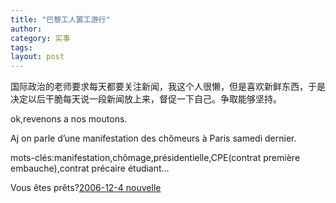 ```yaml
---
title: "巴黎工人罢工游行"
author:
category: 实事
tags: 
layout: post
---
```

国际政治的老师要求每天都要关注新闻，我这个人很懒，但是喜欢新鲜东西，于是决定以后干脆每天说一段新闻放上来，督促一下自己。争取能够坚持。

ok,revenons a nos moutons.

Aj on parle d’une manifestation des chômeurs à Paris samedi dernier.

mots-clés:manifestation,chômage,présidentielle,CPE(contrat première embauche),contrat précaire étudiant…

Vous êtes prêts?<a id="p52" href="http://www.rijiben.org/wp-content/blogs/6/uploads//2006-12-4.mp3">2006-12-4 nouvelle</a>

